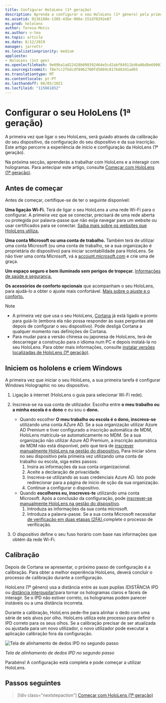 ```yaml
---
title: Configurar HoloLens (1ª geração)
description: Aprenda a configurar o seu HoloLens (1º género) pela primeira vez em Wi-Fi rede com uma conta Microsoft (MSA) ou Azure Ative Directory (AAD).
ms.assetid: 0136188e-1305-43be-906e-151d70292e87
ms.prod: hololens
author: Teresa-Motiv
ms.author: v-tea
ms.topic: article
ms.date: 8/12/2019
manager: jarrettr
ms.localizationpriority: medium
appliesto:
- HoloLens (1st gen)
ms.openlocfilehash: 9e09ba1a022428b098392464e5cd2abf84911bd6a86d8e699036b8fc4f91470a
ms.sourcegitcommit: f8e7cc2fbdcdf8962700fd50b9c017bd83d1ad65
ms.translationtype: MT
ms.contentlocale: pt-PT
ms.lasthandoff: 08/05/2021
ms.locfileid: "115661852"
---
```

# <a name="set-up-your-hololens-1st-gen"></a>Configurar o seu HoloLens (1ª geração)

A primeira vez que ligar o seu HoloLens, será guiado através da calibração do seu dispositivo, da configuração do seu dispositivo e da sua inscrição.  Este artigo percorre a experiência de início e configuração da HoloLens (1ª geração).

Na próxima secção, aprenderás a trabalhar com HoloLens e a interagir com hologramas. Para antecipar este artigo, consulte [Começar com HoloLens (1ª geração)](hololens1-basic-usage.md).

## <a name="before-you-start"></a>Antes de começar

Antes de começar, certifique-se de ter o seguinte disponível:

**Uma ligação Wi-Fi.** Terá de ligar o seu HoloLens a uma rede Wi-Fi para o configurar. A primeira vez que se conectar, precisará de uma rede aberta ou protegida por palavra-passe que não exija navegar para um website ou usar certificados para se conectar. [Saiba mais sobre os websites que HoloLens utiliza.](hololens-offline.md)

**Uma conta Microsoft ou uma conta de trabalho.** Também terá de utilizar uma conta Microsoft (ou uma conta de trabalho, se a sua organização é proprietária do dispositivo) para iniciar scontabilidade para HoloLens. Se não tiver uma conta Microsoft, vá a [account.microsoft.com](https://account.microsoft.com) e crie uma de graça.

**Um espaço seguro e bem iluminado sem perigos de tropeçar.** [Informações de saúde e segurança.](https://go.microsoft.com/fwlink/p/?LinkId=746661)

**Os acessórios de conforto opcionais** que acompanham o seu HoloLens, para ajudá-lo a obter o ajuste mais confortável. [Mais sobre o ajuste e o conforto.](https://support.microsoft.com/help/12632/hololens-fit-your-hololens)

> [!NOTE]
>  
> - A primeira vez que usa o seu HoloLens, [Cortana](hololens-cortana.md) já está ligado e pronto para guiá-lo (embora ela não possa responder às suas perguntas até depois de configurar o seu dispositivo). Pode desligá Cortana a qualquer momento nas definições de Cortana.
> - Para mudar para a versão chinesa ou japonesa de HoloLens, terá de descarregar a construção para o idioma num PC e depois instalá-la no seu HoloLens. Para obter mais informações, consulte [instalar versões localizadas de HoloLens (1ª geração)](hololens1-install-localized.md).

## <a name="start-your-hololens-and-set-up-windows"></a>Iniciem os hololens e criem Windows

A primeira vez que iniciar o seu HoloLens, a sua primeira tarefa é configurar Windows Holographic no seu dispositivo.

1. Ligação à internet (HoloLens o guia para selecionar Wi-Fi rede).

1. Inscreva-se na sua conta de utilizador. Escolha entre **o meu trabalho ou a minha escola é o dono** e eu sou o **dono.**
    - Quando escolher **O meu trabalho ou escola é o dono, inscreva-se** utilizando uma conta AZure AD. Se a sua organização utilizar Azure AD Premium e tiver configurado a inscrição automática de MDM, HoloLens matricula-se automaticamente no MDM. Se a sua organização não utilizar Azure AD Premium, a inscrição automática de MDM não está disponível, pelo que terá de [inscrever manualmente HoloLens na gestão do dispositivo.](hololens-enroll-mdm.md#different-ways-to-enroll) Para iniciar sôms no seu dispositivo pela primeira vez utilizando uma conta de trabalho ou escola, siga estes passos:
        1. Insira as informações da sua conta organizacional.
        1. Aceite a declaração de privacidade.
        1. Inscreva-se utilizando as suas credenciais Azure AD. Isto pode redirecionar para a página de início de sção da sua organização.
        1. Continue a configurar o dispositivo.
    - Quando **escolheres eu, inscreves-te** utilizando uma conta Microsoft. Após a conclusão da configuração, pode [inscrever-se manualmente HoloLens na gestão do dispositivo](hololens-enroll-mdm.md#different-ways-to-enroll).
        1. Introduza as informações da sua conta microsoft.
        1. Introduza a palavra-passe. Se a sua conta Microsoft necessitar [de verificação em duas etapas (2FA),](https://blogs.technet.microsoft.com/microsoft_blog/2013/04/17/microsoft-account-gets-more-secure/)complete o processo de verificação.

1. O dispositivo define o seu fuso horário com base nas informações que obtém da rede Wi-Fi.

## <a name="calibration"></a>Calibração

Depois de Cortana se apresentar, o próximo passo de configuração é a calibração. Para obter a melhor experiência HoloLens, deverá concluir o processo de calibração durante a configuração.

HoloLens (1º gênero) usa a distância entre as suas pupilas (DISTÂNCIA IPD ou [distância interpupilar)](https://en.wikipedia.org/wiki/Interpupillary_distance)para tornar os hologramas claros e fáceis de interagir. Se o IPD não estiver correto, os hologramas podem parecer instáveis ou a uma distância incorreta.

Durante a calibração, HoloLens pede-lhe para alinhar o dedo com uma série de seis alvos por olho. HoloLens utiliza este processo para definir o IPD correto para os seus olhos. Se a calibração precisar de ser atualizada ou ajustada para um novo utilizador, o novo utilizador pode executar a aplicação calibração fora da configuração.

![Tela de alinhamento de dedos IPD no segundo passo](./images/ipd-finger-alignment-300px.jpg)

*Tela de alinhamento de dedos IPD no segundo passo*

Parabéns! A configuração está completa e pode começar a utilizar HoloLens.

## <a name="next-steps"></a>Passos seguintes

> [!div class="nextstepaction"]
> [Começar com HoloLens (1ª geração)](hololens1-basic-usage.md)
